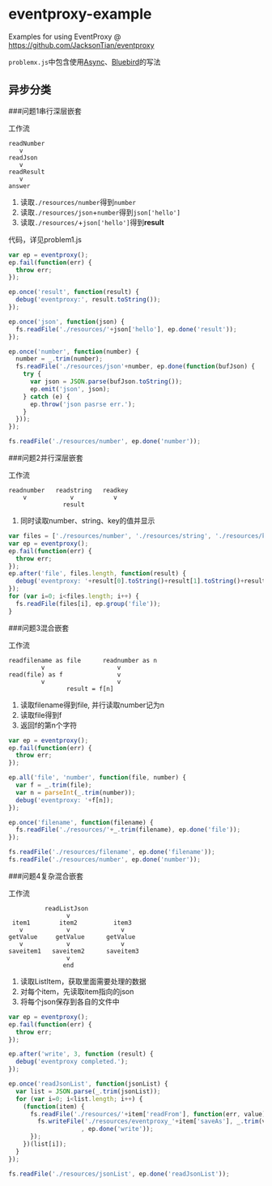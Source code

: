# eventproxy-example
Examples for using EventProxy @ https://github.com/JacksonTian/eventproxy

`problemx.js`中包含使用[Async](https://github.com/caolan/async)、[Bluebird](https://github.com/petkaantonov/bluebird)的写法

## 异步分类

###问题1串行深层嵌套

工作流

```
readNumber
   v
readJson
   v
readResult
   v
answer
```

1. 读取`./resources/number`得到`number`
2. 读取`./resources/json`+`number`得到`json['hello']`
3. 读取`./resources/`+`json['hello']`得到**result**

代码，详见problem1.js

```js
var ep = eventproxy();
ep.fail(function(err) {
  throw err;
});

ep.once('result', function(result) {
  debug('eventproxy:', result.toString());
});

ep.once('json', function(json) {
  fs.readFile('./resources/'+json['hello'], ep.done('result'));
});

ep.once('number', function(number) {
  number = _.trim(number);
  fs.readFile('./resources/json'+number, ep.done(function(bufJson) {
    try {
      var json = JSON.parse(bufJson.toString());
      ep.emit('json', json);
    } catch (e) {
      ep.throw('json pasrse err.');
    }
  }));
});

fs.readFile('./resources/number', ep.done('number'));
```

###问题2并行深层嵌套

工作流

```
readnumber   readstring   readkey
    v            v           v
               result
```

1. 同时读取number、string、key的值并显示

```js
var files = ['./resources/number', './resources/string', './resources/key'];
var ep = eventproxy();
ep.fail(function(err) {
  throw err;
});
ep.after('file', files.length, function(result) {
  debug('eventproxy: '+result[0].toString()+result[1].toString()+result[2].toString());
});
for (var i=0; i<files.length; i++) {
  fs.readFile(files[i], ep.group('file'));
}
```

###问题3混合嵌套

工作流

```
readfilename as file      readnumber as n
         v                    v
read(file) as f               v
         v                    v
                result = f[n]
```

1. 读取filename得到file, 并行读取number记为n
2. 读取file得到f
3. 返回f的第n个字符

```js
var ep = eventproxy();
ep.fail(function(err) {
  throw err;
});

ep.all('file', 'number', function(file, number) {
  var f = _.trim(file);
  var n = parseInt(_.trim(number));
  debug('eventproxy: '+f[n]);
});

ep.once('filename', function(filename) {
  fs.readFile('./resources/'+_.trim(filename), ep.done('file'));
});

fs.readFile('./resources/filename', ep.done('filename'));
fs.readFile('./resources/number', ep.done('number'));
```

###问题4复杂混合嵌套

工作流

```
          readListJson
                v
 item1        item2          item3
   v            v              v
getValue     getValue      getValue
   v            v              v
saveitem1   saveitem2      saveitem3
                v
               end
```

1. 读取ListItem，获取里面需要处理的数据
2. 对每个item，先读取item指向的json
3. 将每个json保存到各自的文件中

```js
var ep = eventproxy();
ep.fail(function(err) {
  throw err;
});

ep.after('write', 3, function (result) {
  debug('eventproxy completed.');
});

ep.once('readJsonList', function(jsonList) {
  var list = JSON.parse(_.trim(jsonList));
  for (var i=0; i<list.length; i++) {
    (function(item) {
      fs.readFile('./resources/'+item['readFrom'], function(err, value) {
        fs.writeFile('./resources/eventproxy_'+item['saveAs'], _.trim(value)+'\n'
                    , ep.done('write'));
      });
    })(list[i]);
  }
});

fs.readFile('./resources/jsonList', ep.done('readJsonList'));
```
